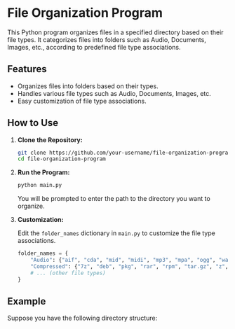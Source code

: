 # File Organization Program

This Python program organizes files in a specified directory based on their file types. It categorizes files into folders such as Audio, Documents, Images, etc., according to predefined file type associations.

## Features

- Organizes files into folders based on their types.
- Handles various file types such as Audio, Documents, Images, etc.
- Easy customization of file type associations.

## How to Use

1. **Clone the Repository:**

    ```bash
    git clone https://github.com/your-username/file-organization-program.git
    cd file-organization-program
    ```

2. **Run the Program:**

    ```bash
    python main.py
    ```

    You will be prompted to enter the path to the directory you want to organize.

3. **Customization:**

    Edit the `folder_names` dictionary in `main.py` to customize the file type associations.

    ```python
    folder_names = {
        "Audio": {"aif", "cda", "mid", "midi", "mp3", "mpa", "ogg", "wav", "wma"},
        "Compressed": {"7z", "deb", "pkg", "rar", "rpm", "tar.gz", "z", "zip"},
        # ... (other file types)
    }
    ```

## Example

Suppose you have the following directory structure: